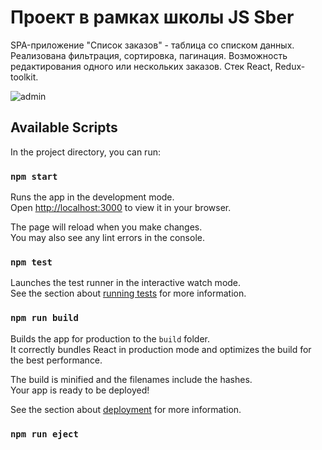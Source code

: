 # Проект в рамках школы JS Sber

SPA-приложение "Список заказов" - таблица со списком данных. Реализована фильтрация, сортировка, пагинация. Возможность редактирования одного или нескольких заказов.
Стек React, Redux-toolkit.

![admin](https://user-images.githubusercontent.com/63904240/209444763-b459601d-63f5-4233-bb98-58dbf5bd07ab.JPG)


## Available Scripts

In the project directory, you can run:

### `npm start`

Runs the app in the development mode.\
Open [http://localhost:3000](http://localhost:3000) to view it in your browser.

The page will reload when you make changes.\
You may also see any lint errors in the console.

### `npm test`

Launches the test runner in the interactive watch mode.\
See the section about [running tests](https://facebook.github.io/create-react-app/docs/running-tests) for more information.

### `npm run build`

Builds the app for production to the `build` folder.\
It correctly bundles React in production mode and optimizes the build for the best performance.

The build is minified and the filenames include the hashes.\
Your app is ready to be deployed!

See the section about [deployment](https://facebook.github.io/create-react-app/docs/deployment) for more information.

### `npm run eject`
